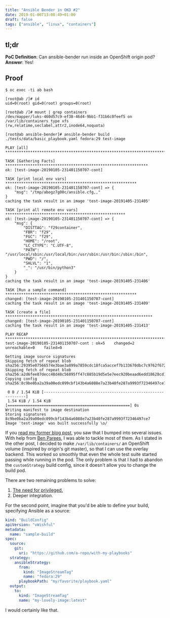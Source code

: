 ```yaml
---
title: "Ansible Bender in OKD #2"
date: 2019-01-06T13:08:49+01:00
draft: false
tags: ["ansible", "linux", "containers"]
---
```


## tl;dr

**PoC Definition**: Can ansible-bender run inside an OpenShift origin pod?  
**Answer**: Yes!

<!--more-->

## Proof

```
$ oc exec -ti ab bash

[root@ab /]# id
uid=0(root) gid=0(root) groups=0(root)

[root@ab /]# mount | grep containers
/dev/mapper/luks-460d57c9-ef38-46d4-9bb1-f31b6c0feef5 on /var/lib/containers type xfs (rw,relatime,seclabel,attr2,inode64,noquota)

[root@ab ansible-bender]# ansible-bender build ./tests/data/basic_playbook.yaml fedora:29 test-image

PLAY [all] ***************************************************************************

TASK [Gathering Facts] ***************************************************************
ok: [test-image-20190105-231401150707-cont]

TASK [print local env vars] **********************************************************
ok: [test-image-20190105-231401150707-cont] => {
    "msg": "/tmp/abogz7g00c/ansible.cfg,,"
}
caching the task result in an image 'test-image-20191405-231405'

TASK [print all remote env vars] *****************************************************
ok: [test-image-20190105-231401150707-cont] => {
    "msg": {
        "DISTTAG": "f29container",
        "FBR": "f29",
        "FGC": "f29",
        "HOME": "/root",
        "LC_CTYPE": "C.UTF-8",
        "PATH": "/usr/local/sbin:/usr/local/bin:/usr/sbin:/usr/bin:/sbin:/bin",
        "PWD": "/",
        "SHLVL": "1",
        "_": "/usr/bin/python3"
    }
}
caching the task result in an image 'test-image-20191405-231406'

TASK [Run a sample command] **********************************************************
changed: [test-image-20190105-231401150707-cont]
caching the task result in an image 'test-image-20191405-231409'

TASK [create a file] *****************************************************************
changed: [test-image-20190105-231401150707-cont]
caching the task result in an image 'test-image-20191405-231413'

PLAY RECAP ***************************************************************************
test-image-20190105-231401150707-cont : ok=5    changed=2    unreachable=0    failed=0

Getting image source signatures
Skipping fetch of repeat blob sha256:29395e07566574e3bae3a899a7859cdc18fca5accef7b133670dbc7c9762f672
Skipping fetch of repeat blob sha256:a2d6fee87decc48d48c56895ff47c885b19d5e5e7eec920beaad6edd18628cd1
Copying config sha256:8c9be0ba2a39a00edc099cbf143b4a6088e7a23b40fe287a9993f72346497ce7

 0 B / 1.54 KiB [--------------------------------------------------------------]
 1.54 KiB / 1.54 KiB [======================================================] 0s
Writing manifest to image destination
Storing signatures
8c9be0ba2a39a00edc099cbf143b4a6088e7a23b40fe287a9993f72346497ce7
Image 'test-image' was built successfully \o/
```

If you [read my former blog post](https://blog.tomecek.net/post/ansible-bender-in-okd/), you saw that I bumped into several issues.
With help from [Ben Parees](https://github.com/bparees), I was able to tackle most of them. As I stated
in the other post, I decided to make `/var/lib/containers/` an OpenShift volume
(inspired by origin's git master), so that I can use the overlay backend. This
worked so smoothly that even the whole test suite started passing while running
in the pod. The only problem is that I had to abandon the `customStrategy`
build config, since it doesn't allow you to change the build pod.

There are two remaining problems to solve:

1. [The need for privileged.](https://github.com/ansible/ansible/issues/50583)
2. Deeper integration.

For the second point, imagine that you'd be able to define your build, specifying Ansible as a source:
```yaml
kind: "BuildConfig"
apiVersion: "vWishful"
metadata:
  name: "sample-build"
spec:
  source:
    git:
      uri: "https://github.com/a-repo/with-my-playbooks"
  strategy:
    ansibleStrategy:
      from:
        kind: "ImageStreamTag"
        name: "fedora:29"
      playbookPath: "my/favorite/playbook.yaml"
  output:
    to:
      kind: "ImageStreamTag"
      name: "my-lovely-image:latest"
```

I would certainly like that.

